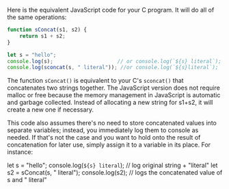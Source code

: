 Here is the equivalent JavaScript code for your C program. It will do all of the same operations:

```javascript
function sConcat(s1, s2) {
    return s1 + s2;
}

let s = "hello";
console.log(s);                     // or console.log(`${s} literal`);
console.log(sconcat(s, " literal")); //or console.log(`${s}literal`);

```

The function `sConcat()` is equivalent to your C's `sconcat()` that concatenates two strings together. The JavaScript version does not require malloc or free because the memory management in JavaScript is automatic and garbage collected. Instead of allocating a new string for s1+s2, it will create a new one if necessary. 

This code also assumes there's no need to store concatenated values into separate variables; instead, you immediately log them to console as needed. If that's not the case and you want to hold onto the result of concatenation for later use, simply assign it to a variable in its place. For instance:

let s = "hello";
console.log(`${s} literal`);  // log original string + "literal"
let s2 = sConcat(s, " literal");
console.log(s2); // logs the concatenated value of s and " literal"

